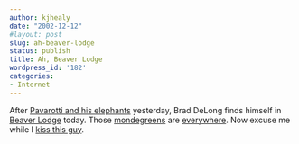 ```yaml
---
author: kjhealy
date: "2002-12-12"
#layout: post
slug: ah-beaver-lodge
status: publish
title: Ah, Beaver Lodge
wordpress_id: '182'
categories:
- Internet
---
```


After [Pavarotti and his elephants](http://www.rathergood.com/elephants/) yesterday, Brad DeLong finds himself in [Beaver Lodge](http://www.j-bradford-delong.net/movable_type/archives/001255.html) today. Those [mondegreens](http://www.rulefortytwo.com/mondegreens.htm) are [everywhere](http://www.wikipedia.org/wiki/Mondegreen). Now excuse me while I [kiss this guy](http://www.duntemann.com/scuseme.htm).
